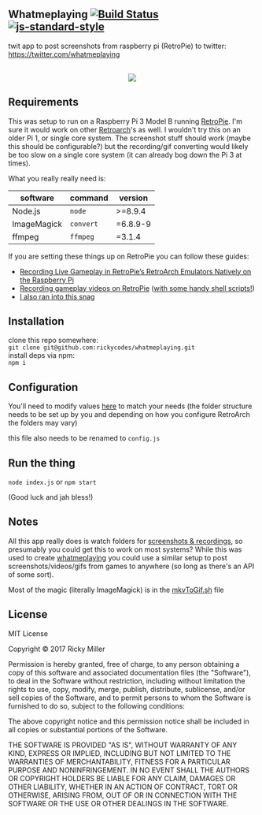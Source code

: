 ## Whatmeplaying [![Build Status](https://travis-ci.org/rickycodes/whatmeplaying.svg?branch=master)](https://travis-ci.org/rickycodes/whatmeplaying) [![js-standard-style](https://img.shields.io/badge/code%20style-standard-brightgreen.svg)](http://standardjs.com/)

twit app to post screenshots from raspberry pi (RetroPie) to twitter: https://twitter.com/whatmeplaying

<p align="center">
  <br />
  <img src="https://i.imgur.com/QxptoU7.png" />
</p>

## Requirements
This was setup to run on a Raspberry Pi 3 Model B running [RetroPie](https://retropie.org.uk/). I'm sure it would work on other [Retroarch](https://www.retroarch.com/)'s as well. I wouldn't try this on an older Pi 1, or single core system. The screenshot stuff should work (maybe this should be configurable?) but the recording/gif converting would likely be too slow on a single core system (it can already bog down the Pi 3 at times).

What you really really need is:

| software    | command   | version  |
|-------------|-----------|----------|
| Node.js     | `node`    | >=8.9.4  |
| ImageMagick | `convert` | =6.8.9-9 |
| ffmpeg      | `ffmpeg`  | =3.1.4   |

If you are setting these things up on RetroPie you can follow these guides:

- [Recording Live Gameplay in RetroPie’s RetroArch Emulators Natively on the Raspberry Pi](https://retroresolution.com/2016/07/06/recording-live-gameplay-in-retropies-retroarch-emulators-natively-on-the-raspberry-pi/#li_before_proceeding)
- [Recording gameplay videos on RetroPie](https://www.artificialworlds.net/blog/2018/01/07/recording-gameplay-videos-on-retropie/) ([with some handy shell scripts!](https://github.com/andybalaam/retropie-recording))
- [I also ran into this snag](https://github.com/libretro/RetroArch/issues/5717#issuecomment-357494398)

## Installation
clone this repo somewhere:  
`git clone git@github.com:rickycodes/whatmeplaying.git`  
install deps via npm:  
`npm i`

## Configuration
You'll need to modify values [here](https://github.com/rickycodes/whatmeplaying/blob/master/config.example.js) to match your needs (the folder structure needs to be set up by you and depending on how you configure RetroArch the folders may vary)

this file also needs to be renamed to `config.js`

## Run the thing
`node index.js` or `npm start`

(Good luck and jah bless!)

## Notes
All this app really does is watch folders for [screenshots & recordings](https://github.com/rickycodes/whatmeplaying/blob/master/index.js#L9), so presumably you could get this to work on most systems? While this was used to create [whatmeplaying](https://twitter.com/whatmeplaying) you could use a similar setup to post screenshots/videos/gifs from games to anywhere (so long as there's an API of some sort).

Most of the magic (literally ImageMagick) is in the [mkvToGif.sh](https://github.com/rickycodes/whatmeplaying/blob/master/mkvToGif.sh) file

## License
MIT License

Copyright © 2017 Ricky Miller

Permission is hereby granted, free of charge, to any person obtaining a copy
of this software and associated documentation files (the "Software"), to deal
in the Software without restriction, including without limitation the rights
to use, copy, modify, merge, publish, distribute, sublicense, and/or sell
copies of the Software, and to permit persons to whom the Software is
furnished to do so, subject to the following conditions:

The above copyright notice and this permission notice shall be included in all
copies or substantial portions of the Software.

THE SOFTWARE IS PROVIDED "AS IS", WITHOUT WARRANTY OF ANY KIND, EXPRESS OR
IMPLIED, INCLUDING BUT NOT LIMITED TO THE WARRANTIES OF MERCHANTABILITY,
FITNESS FOR A PARTICULAR PURPOSE AND NONINFRINGEMENT. IN NO EVENT SHALL THE
AUTHORS OR COPYRIGHT HOLDERS BE LIABLE FOR ANY CLAIM, DAMAGES OR OTHER
LIABILITY, WHETHER IN AN ACTION OF CONTRACT, TORT OR OTHERWISE, ARISING FROM,
OUT OF OR IN CONNECTION WITH THE SOFTWARE OR THE USE OR OTHER DEALINGS IN THE
SOFTWARE.

